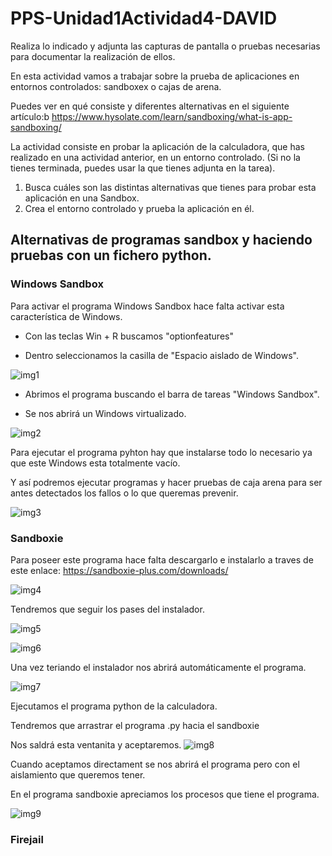 # PPS-Unidad1Actividad4-DAVID

Realiza lo indicado y adjunta las capturas de pantalla o pruebas necesarias para documentar la realización de ellos.

En esta actividad vamos a trabajar sobre la prueba de aplicaciones en entornos controlados: sandboxex o cajas de arena.

Puedes ver en qué consiste y diferentes alternativas en el siguiente artículo:b https://www.hysolate.com/learn/sandboxing/what-is-app-sandboxing/

La actividad consiste en probar la aplicación de la calculadora, que has realizado en una actividad anterior, en un entorno controlado. (Si no la tienes terminada, puedes usar la que tienes adjunta en la tarea).

1. Busca cuáles son las distintas alternativas que tienes para probar esta aplicación en una Sandbox.
2. Crea el entorno controlado y prueba la aplicación en él.


## Alternativas de programas sandbox y haciendo pruebas con un fichero python.

### Windows Sandbox
Para activar el programa Windows Sandbox hace falta activar esta característica de Windows.

- Con las teclas Win + R  buscamos "optionfeatures"

- Dentro seleccionamos la casilla de "Espacio aislado de Windows".

![img1](img/img1.PNG)

- Abrimos el programa buscando el barra de tareas "Windows Sandbox".

- Se nos abrirá un Windows virtualizado.

![img2](img/img2.PNG)

Para ejecutar el programa pyhton hay que instalarse todo lo necesario ya que este Windows esta totalmente vacío.

Y así podremos ejecutar programas y hacer pruebas de caja arena para ser antes detectados los fallos o lo que queremas prevenir.

![img3](img/img3.PNG)

### Sandboxie

Para poseer este programa hace falta descargarlo e instalarlo a traves de este enlace:
https://sandboxie-plus.com/downloads/

![img4](img/img4.PNG)

Tendremos que seguir los pases del instalador.

![img5](img/img5.PNG)

![img6](img/img6.PNG)

Una vez teriando el instalador nos abrirá automáticamente el programa.

![img7](img/img7.PNG)

Ejecutamos el programa python de la calculadora.

Tendremos que arrastrar el programa .py hacia el sandboxie

Nos saldrá esta ventanita y aceptaremos.
![img8](img/img8.PNG)

Cuando aceptamos directament se nos abrirá el programa pero con el aislamiento que queremos tener.

En el programa sandboxie apreciamos los procesos que tiene el programa.

![img9](img/img9.PNG)

### Firejail




